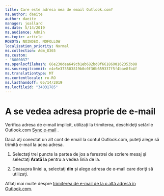 ```yaml
---
title: Care este adresa mea de email Outlook.com?
ms.author: daeite
author: daeite
manager: joallard
ms.date: 5/14/2019
ms.audience: Admin
ms.topic: article
ROBOTS: NOINDEX, NOFOLLOW
localization_priority: Normal
ms.collection: Adm_O365
ms.custom:
- "8000037"
ms.openlocfilehash: 66e230dea649cb1eb682bd8f6618600162353b88
ms.sourcegitcommit: e4e5e373503819b0c0f36b659337f5f4bae8fb4f
ms.translationtype: MT
ms.contentlocale: ro-RO
ms.lasthandoff: 05/14/2019
ms.locfileid: "34031785"
---
```

# <a name="see-your-own-email-address"></a>A se vedea adresa proprie de e-mail

Verifica adresa de e-mail implicit, utilizați la trimiterea, deschideţi setările Outlook.com [Sync e-mail](https://outlook.live.com/mail/options/mail/accounts) .

Dacă aţi conectat un alt cont de email la contul Outlook.com, puteţi alege să trimită e-mail la acea adresa.

1. Selectaţi trei puncte la partea de jos a ferestrei de scriere mesaj şi selectaţi **Arată la** pentru a vedea linia de la.

2. Deasupra liniei a, selectaţi **din** şi alege adresa de e-mail care doriţi să utilizaţi.

Aflaţi mai multe despre [trimiterea de e-mail de la o altă adresă în Outlook.com](https://support.office.com/article/ccba89cb-141c-4a36-8c56-6d16a8556d2e).